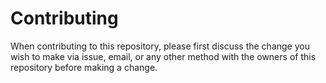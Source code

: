 # Contributing

When contributing to this repository, please first discuss the change you wish to make via issue,
email, or any other method with the owners of this repository before making a change.